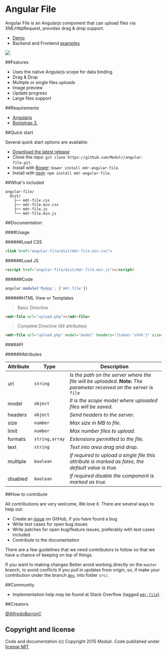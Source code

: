 # Angular File
Angular File is an Angularjs component that can upload files via XMLHttpRequest, provides drag & drop support.

- [Demo](http://modulr.io/components/angular-file/)
- Backend and Frontend [examples](https://github.com/Modulr/angular-file/tree/master/examples)

![](http://modulr.io/img/preview/angular-file.png)

##Features

- Uses the native Angularjs scope for data binding
- Drag & Drop
- Multiple or single files uploads
- Image preview
- Update progress
- Large files support


##Requirements

- [Angularjs](https://angularjs.org/)
- [Bootstrap 3.](http://getbootstrap.com/)

##Quick start

Several quick start options are available:

- [Download the latest release](https://github.com/Modulr/angular-file/archive/master.zip)
- Clone the repo: `git clone https://github.com/Modulr/angular-file.git`.
- Install with [Bower](http://bower.io/): `bower install mdr-angular-file`.
- Install with [npm](https://www.npmjs.com): `npm install mdr-angular-file`.

##What's included

```
angular-file/
  dist/
    ├── mdr-file.css
    ├── mdr-file.min.css
    ├── mdr-file.js
    └── mdr-file.min.js
```

##Documentation

####Usage

######Load CSS

```html
<link href="angular-file/dist/mdr-file.min.css">
```

######Load JS

```html
<script href="angular-file/dist/mdr-file.min.js"></script>
```

######Code

```js
angular.module('MyApp', ['mdr.file'])
```

######HTML View or Templates

> Basic Directive

```html
<mdr-file url="upload.php"></mdr-file>
```

> Complete Directive (All attributes)

```html
<mdr-file url="upload.php" model="model" headers="{token:'shhh'}" size="5" limit="10" formats="'jpg,png,gif'" disabled="true" multiple="false" text="Arrastra o haz clic aquí"></mdr-file>
```

####API

######Attributes

Attribute | Type | Description
--- | --- | ---
url | `string` | *Is the path on the server where the file will be uploaded.* **Note:** *The parameter received on the server is* `file`
model | `object` | *It is the scope model where uploaded files will be saved.*
headers | `object` | *Send headers to the server.*
size | `number` | *Max size in MB to file.*
limit | `number` | *Max number files to upload.*
formats | `string,array` | *Extensions permitted to the file.*
text | `string` | *Text into area drag and drop.*
multiple | `boolean` | *If required to upload a single file this attribute is marked as false, the default value is true.*
disabled | `boolean` | *If required disable the component is marked as true.*

##How to contribute

All contributions are very welcome, We love it. There are several ways to help out:

- Create an [issue](https://github.com/Modulr/angular-file/issues) on GitHub, if you have found a bug
- Write test cases for open bug issues
- Write patches for open bug/feature issues, preferably with test cases included
- Contribute to the documentation

There are a few guidelines that we need contributors to follow so that we have a chance of keeping on top of things.

If you want to making changes Better avoid working directly on the `master` branch, to avoid conflicts if you pull in updates from origin, so, if make your contribution under the branch [`dev`](https://github.com/Modulr/angular-file/tree/dev), into folder `src/`.

##Community

- Implementation help may be found at Stack Overflow (tagged [`mdr-file`](http://stackoverflow.com/questions/tagged/mdr-file)).

##Creators

[@AlfredoBarronC](https://twitter.com/AlfredoBarronC)

## Copyright and license

Code and documentation (c) Copyright 2015 Modulr. Code published under [license MIT](https://github.com/Modulr/angular-file/blob/dev/LICENSE)
